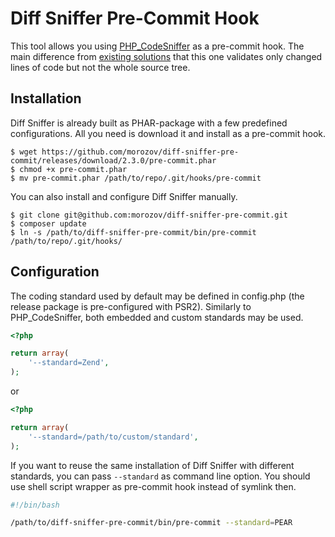 Diff Sniffer Pre-Commit Hook
============================

This tool allows you using [PHP_CodeSniffer](https://github.com/squizlabs/PHP_CodeSniffer) as a pre-commit hook. The main difference from [existing solutions](https://github.com/s0enke/git-hooks/blob/master/phpcs-pre-commit/pre-commit) that this one validates only changed lines of code but not the whole source tree.

Installation
------------

Diff Sniffer is already built as PHAR-package with a few predefined configurations. All you need is download it and install as a pre-commit hook.
```
$ wget https://github.com/morozov/diff-sniffer-pre-commit/releases/download/2.3.0/pre-commit.phar
$ chmod +x pre-commit.phar
$ mv pre-commit.phar /path/to/repo/.git/hooks/pre-commit
```

You can also install and configure Diff Sniffer manually.

```
$ git clone git@github.com:morozov/diff-sniffer-pre-commit.git
$ composer update
$ ln -s /path/to/diff-sniffer-pre-commit/bin/pre-commit /path/to/repo/.git/hooks/
```

Configuration
-------------

The coding standard used by default may be defined in config.php (the release package is pre-configured with PSR2). Similarly to PHP_CodeSniffer, both embedded and custom standards may be used.
```php
<?php

return array(
    '--standard=Zend',
);
```

or

```php
<?php

return array(
    '--standard=/path/to/custom/standard',
);
```

If you want to reuse the same installation of Diff Sniffer with different standards, you can pass `--standard` as command line option. You should use shell script wrapper as pre-commit hook instead of symlink then.
```bash
#!/bin/bash

/path/to/diff-sniffer-pre-commit/bin/pre-commit --standard=PEAR
```
